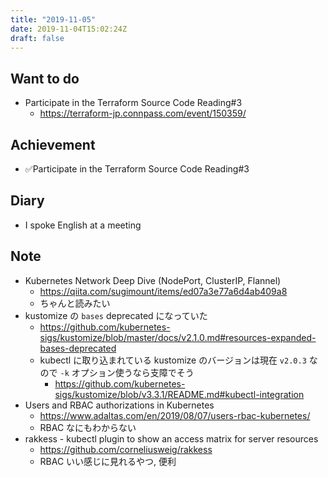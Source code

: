 ```yaml
---
title: "2019-11-05"
date: 2019-11-04T15:02:24Z
draft: false
---
```


## Want to do

* Participate in the Terraform Source Code Reading#3
  * https://terraform-jp.connpass.com/event/150359/

## Achievement

* ✅Participate in the Terraform Source Code Reading#3

## Diary

* I spoke English at a meeting

## Note

* Kubernetes Network Deep Dive (NodePort, ClusterIP, Flannel)
  * https://qiita.com/sugimount/items/ed07a3e77a6d4ab409a8
  * ちゃんと読みたい
* kustomize の `bases` deprecated になっていた
  * https://github.com/kubernetes-sigs/kustomize/blob/master/docs/v2.1.0.md#resources-expanded-bases-deprecated
  * kubectl に取り込まれている kustomize のバージョンは現在 `v2.0.3` なので `-k` オプション使うなら支障でそう
    * https://github.com/kubernetes-sigs/kustomize/blob/v3.3.1/README.md#kubectl-integration
* Users and RBAC authorizations in Kubernetes
  * https://www.adaltas.com/en/2019/08/07/users-rbac-kubernetes/
  * RBAC なにもわからない
* rakkess - kubectl plugin to show an access matrix for server resources
  * https://github.com/corneliusweig/rakkess
  * RBAC いい感じに見れるやつ, 便利
